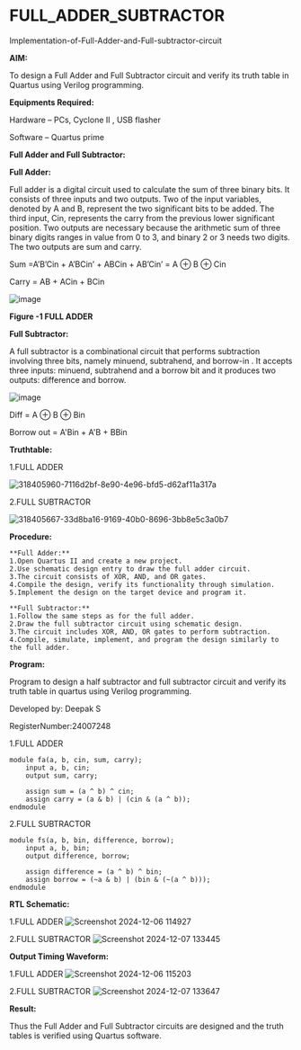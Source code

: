 # FULL_ADDER_SUBTRACTOR

Implementation-of-Full-Adder-and-Full-subtractor-circuit

**AIM:**

To design a Full Adder and Full Subtractor circuit and verify its truth table in Quartus using Verilog programming.

**Equipments Required:**

Hardware – PCs, Cyclone II , USB flasher

Software – Quartus prime

**Full Adder and Full Subtractor:**

**Full Adder:**

Full adder is a digital circuit used to calculate the sum of three binary bits. It consists of three inputs and two outputs. Two of the input variables, denoted by A and B, represent the two significant bits to be added. The third input, Cin, represents the carry from the previous lower significant position. Two outputs are necessary because the arithmetic sum of three binary digits ranges in value from 0 to 3, and binary 2 or 3 needs two digits. The two outputs are sum and carry.

Sum =A’B’Cin + A’BCin’ + ABCin + AB’Cin’ = A ⊕ B ⊕ Cin 

Carry = AB + ACin + BCin

![image](https://github.com/naavaneetha/FULL_ADDER_SUBTRACTOR/assets/154305477/0f30ba51-5ffb-4198-845f-18e054f675e7)

**Figure -1 FULL ADDER**

**Full Subtractor:**

A full subtractor is a combinational circuit that performs subtraction involving three bits, namely minuend, subtrahend, and borrow-in . It accepts three inputs: minuend, subtrahend and a borrow bit and it produces two outputs: difference and borrow.

![image](https://github.com/naavaneetha/FULL_ADDER_SUBTRACTOR/assets/154305477/02b24f51-ab51-4304-9ad6-7b81ffc1ead5)

Diff = A ⊕ B ⊕ Bin 

Borrow out = A'Bin + A'B + BBin

**Truthtable:**

1.FULL ADDER

![318405960-7116d2bf-8e90-4e96-bfd5-d62af11a317a](https://github.com/user-attachments/assets/52574d6f-58cd-45ae-a6b5-0d57142c3463)

2.FULL SUBTRACTOR

![318405667-33d8ba16-9169-40b0-8696-3bb8e5c3a0b7](https://github.com/user-attachments/assets/262810b8-e209-49cc-92dd-5ea3a7392477)


**Procedure:**
```
**Full Adder:**
1.Open Quartus II and create a new project.
2.Use schematic design entry to draw the full adder circuit. 
3.The circuit consists of XOR, AND, and OR gates. 
4.Compile the design, verify its functionality through simulation. 
5.Implement the design on the target device and program it.

**Full Subtractor:** 
1.Follow the same steps as for the full adder. 
2.Draw the full subtractor circuit using schematic design. 
3.The circuit includes XOR, AND, OR gates to perform subtraction. 
4.Compile, simulate, implement, and program the design similarly to the full adder.
```

**Program:**

Program to design a half subtractor and full subtractor circuit and verify its truth table in quartus using Verilog programming. 

Developed by: Deepak S

RegisterNumber:24007248

1.FULL ADDER
```
module fa(a, b, cin, sum, carry);
    input a, b, cin;
    output sum, carry;

    assign sum = (a ^ b) ^ cin;         
    assign carry = (a & b) | (cin & (a ^ b)); 
endmodule
```
2.FULL SUBTRACTOR
```
module fs(a, b, bin, difference, borrow);
    input a, b, bin;
    output difference, borrow;

    assign difference = (a ^ b) ^ bin; 
    assign borrow = (~a & b) | (bin & (~(a ^ b))); 
endmodule
```

**RTL Schematic:**

1.FULL ADDER
![Screenshot 2024-12-06 114927](https://github.com/user-attachments/assets/104cdd83-d75b-455a-a17b-89bd1d3e41b5)


2.FULL SUBTRACTOR
![Screenshot 2024-12-07 133445](https://github.com/user-attachments/assets/ae0d84aa-c180-4628-a18f-85bdab880d8e)


**Output Timing Waveform:**

1.FULL ADDER
![Screenshot 2024-12-06 115203](https://github.com/user-attachments/assets/0ddf6d83-4053-4679-a20c-163ddbd5a2b9)


2.FULL SUBTRACTOR
![Screenshot 2024-12-07 133647](https://github.com/user-attachments/assets/467c9778-7165-4cf0-aea3-3bdf0a9a9370)


**Result:**

Thus the Full Adder and Full Subtractor circuits are designed and the truth tables is verified using Quartus software.



